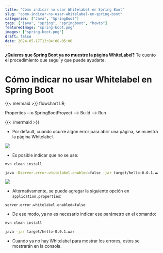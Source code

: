 ```yaml
---
title: "Cómo indicar no usar Whitelabel en Spring Boot"
slug: "como-indicar-no-usar-whitelabel-en-spring-boot"
categories: ["Java", "SpringBoot"]
tags: ["java", "spring", "springboot", "howto"]
featuredImage: "spring-boot.png"
images: ["spring-boot.png"]
draft: false
date: 2024-05-17T13:04:00-05:00
---
```


**¿Quieres que Spring Boot ya no muestre la página WhiteLabel?**
Te cuento el procedimiento que seguí y que puede ayudarte.

<!--more-->

# Cómo indicar no usar Whitelabel en Spring Boot

{{< mermaid >}}
flowchart LR;

Properties --o SpringBootProyect --> Build --> Run

{{< /mermaid >}}

- Por default, cuando ocurre algún error para abrir una página, se muestra la página Whitelabel.

![](SpringBoot-NoWhitelabel.png)
- Es posible indicar que no se use:

```sh
mvn clean install

java -Dserver.error.whitelabel.enabled=false -jar target/hello-0.0.1.war
```

![](SpringBoot-NoWhitelabel-1.png)
- Alternativamente, se puede agregar la siguiente opción en `application.properties`:

```properties
server.error.whitelabel.enabled=false
```

- De ese modo, ya no es necesario indicar ese parámetro en el comando:

```sh
mvn clean install

java -jar target/hello-0.0.1.war
```

- Cuando ya no hay Whitelabel para mostrar los errores, estos se mostrarán en la consola.